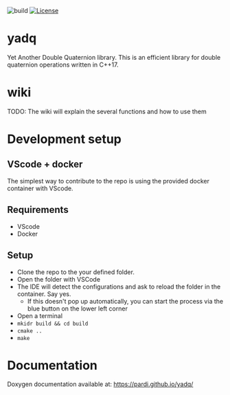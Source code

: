![build](https://github.com/pardi/yadq/actions/workflows/cmake.yml/badge.svg) [![License](https://img.shields.io/badge/License-BSD_3--Clause-blue.svg)](https://opensource.org/licenses/BSD-3-Clause)

# yadq
Yet Another Double Quaternion library. This is an efficient library for double quaternion operations written in C++17.

# wiki
TODO: The wiki will explain the several functions and how to use them

# Development setup
## VScode + docker
The simplest way to contribute to the repo is using the provided docker container with VScode. 

## Requirements
- VScode
- Docker

## Setup
- Clone the repo to the your defined folder.
- Open the folder with VSCode
- The IDE will detect the configurations and ask to reload the folder in the container. Say yes.
  - If this doesn't pop up automatically, you can start the process via the blue button on the lower left corner
- Open a terminal
- ```mkidr build && cd build```
- ```cmake .. ```
- ```make ```

# Documentation 
Doxygen documentation available at: https://pardi.github.io/yadq/
